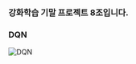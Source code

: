 ### 강화학습 기말 프로젝트 8조입니다.


### DQN

![DQN](https://user-images.githubusercontent.com/87467742/205903685-299b1cee-8b56-40fb-868d-b310c5bfb71e.gif)
